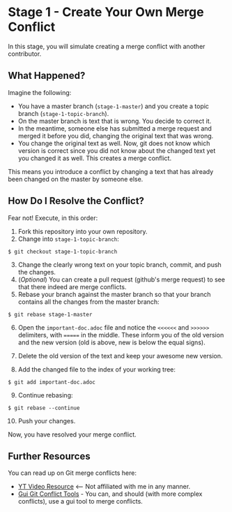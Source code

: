 # Stage 1 - Create Your Own Merge Conflict

In this stage, you will simulate creating a merge conflict with another contributor.

## What Happened?

Imagine the following:

* You have a master branch (`stage-1-master`) and you create a topic branch (`stage-1-topic-branch`).
* On the master branch is text that is wrong. You decide to correct it.
* In the meantime, someone else has submitted a merge request and merged it before you did, changing the original text that was wrong.
* You change the original text as well. Now, git does not know which version is correct since you did not know about the changed text yet you changed it as well. This creates a merge conflict.

This means you introduce a conflict by changing a text that has already been changed on the master by someone else.

## How Do I Resolve the Conflict?

Fear not! Execute, in this order:

1. Fork this repository into your own repository.
2. Change into `stage-1-topic-branch`:

```
$ git checkout stage-1-topic-branch
```

3. Change the clearly wrong text on your topic branch, commit, and push the changes.
4. (_Optional_) You can create a pull request (github's merge request) to see that there indeed are merge conflicts.
5. Rebase your branch against the master branch so that your branch contains all the changes from the master branch:

```
$ git rebase stage-1-master
```

6. Open the `important-doc.adoc` file and notice the `<<<<<<` and `>>>>>>` delimiters, with `=====` in the middle. These inform you of the old version and the new version (old is above, new is below the equal signs).

7. Delete the old version of the text and keep your awesome new version.
8. Add the changed file to the index of your working tree:

```
$ git add important-doc.adoc
```

9. Continue rebasing:
```
$ git rebase --continue
```

10. Push your changes.

Now, you have resolved your merge conflict.


## Further Resources

You can read up on Git merge conflicts here:

* [YT Video Resource](https://www.youtube.com/watch?v=g8BRcB9NLp4) <-- Not affiliated with me in any manner.
* [Gui Git Conflict Tools](https://stackoverflow.com/questions/161813/how-to-resolve-merge-conflicts-in-git) - You can, and should (with more complex conflicts), use a gui tool to merge conflicts.
